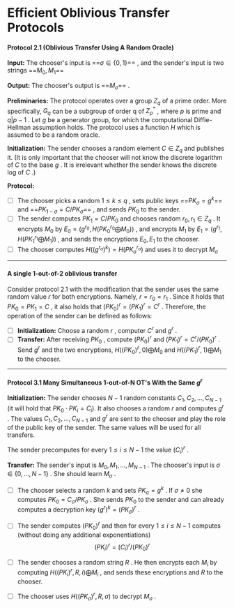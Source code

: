 # Efficient Oblivious Transfer Protocols  

#### Protocol 2.1 (Oblivious Transfer Using A Random Oracle)

**Input:** The chooser's input is ==$\sigma\in \{0,1\}$== , and the sender's input is two strings ==$M_0,M_1$== 

**Output:** The chooser's output is ==$M_\sigma$== .

**Preliminaries:** The protocol operates over a group $Z_q$ of a prime order. More specifically, $G_q$ can be a subgroup of order q of $Z^*_p$ , where $p$ is prime and $q|p-1$ . Let $g$ be a generator group, for which the computational Diffie-Hellman assumption holds. The protocol uses a function $H$ which is assumed to be a random oracle.

**Initialization:** The sender chooses a random element $C\in Z_q$ and publishes it. (It is only important that the chooser will not know the discrete logarithm of $C$ to the base $g$ . It is irrelevant whether the sender knows the discrete log of $C$ .)

**Protocol:**

- [ ] The chooser picks a random $1 \leq k \leq q$ , sets public keys ==$PK_\sigma=g^k$== and ==$PK_{1-\sigma}=C/PK_\sigma$== , and sends $PK_0$ to the sender.
- [ ] The sender computes $PK_1=C/PK_0$ and chooses random $r_0,r_1 \in Z_q$ . It encrypts $M_0$ by $E_0=(g^{r_0},H(PK^{r_0}_0 \bigoplus M_0))$ , and encrypts $M_1$ by $E_1=(g^{r_1},H(PK^{r_1}_1 \bigoplus M_1))$ , and sends the encryptions $E_0,E_1$ to the chooser.
- [ ] The chooser computes $H((g^{r_\sigma})^k)=H(PK^{r_\sigma}_\sigma)$ and uses it to decrypt $M_\sigma$ 

------

#### A single 1-out-of-2 oblivious transfer

Consider protocol 2.1 with the modification that the sender uses the same random value $r$ for both encryptions. Namely, $r=r_0=r_1$ . Since it holds that $PK_0=PK_1=C$ , it also holds that $(PK_0)^r=(PK_1)^r=C^r$ . Therefore, the operation of the sender can be defined as follows:

- [ ] **Initialization:** Choose a random $r$ , computer $C^r$ and $g^r$ .
- [ ] **Transfer:** After receiving $PK_0$ , compute $(PK_0)^r$ and $(PK_1)^r=C^r/(PK_0)^r$ . Send $g^r$ and the two encryptions, $H((PK_0)^r,0)\bigoplus M_0$  and $H((PK_1)^r,1)\bigoplus M_1$​ to the chooser.

------

#### Protocol 3.1 Many Simultaneous 1-out-of-N OT's With the Same $g^r$ 

**Initialization:** The sender chooses $N-1$ random constants $C_1,C_2,...,C_{N-1}$  (it will hold that $PK_0 \cdot PK_i=C_i$). It also chooses a random $r$ and computes $g^r$ . The values $C_1,C_2,...,C_{N-1}$ and $g^r$ are sent to the chooser and play the role of the public key of the sender. The same values will be used for all transfers.

The sender precomputes for every $1 \leq i \leq {N-1}$  the value $(C_i)^r$ .

**Transfer:** The sender's input is $M_0,M_1,...,M_{N-1}$ . The chooser's input is $\sigma \in \{0,...,N-1\}$ . She should learn $M_{\sigma}$ .

- [ ] The chooser selects a random $k$ and sets $PK_\sigma=g^k$ . If $\sigma \neq 0$ she computes $PK_0=C_\sigma/PK_\sigma$ . She sends $PK_0$ to the sender and can already computes a decryption key $(g^r)^k=(PK_\sigma)^r$ .

- [ ] The sender computes $(PK_0)^r$ and then for every $1 \leq i \leq N-1$​ computes (without doing any additional exponentiations)
  $$
  (PK_i)^r=(C_i)^r/(PK_0)^r
  $$
  

- [ ] The sender chooses a random string $R$ . He then encrypts each $M_i$ by computing $H((PK_i)^r,R,i)\bigoplus M_i$ , and sends these encryptions and $R$ to the chooser.

- [ ] The chooser uses $H((PK_\sigma)^r,R,\sigma)$ to decrypt $M_\sigma$ .

